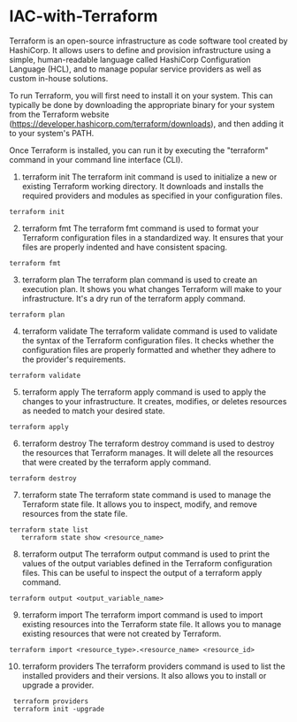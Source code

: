 # IAC-with-Terraform

Terraform is an open-source infrastructure as code software tool created by HashiCorp. It allows users to define and provision infrastructure using a simple, human-readable language called HashiCorp Configuration Language (HCL), and to manage popular service providers as well as custom in-house solutions.

To run Terraform, you will first need to install it on your system. This can typically be done by downloading the appropriate binary for your system from the Terraform website (https://developer.hashicorp.com/terraform/downloads), and then adding it to your system's PATH.

Once Terraform is installed, you can run it by executing the "terraform" command in your command line interface (CLI).

1. terraform init
The terraform init command is used to initialize a new or existing Terraform working directory. It downloads and installs the required providers and modules as specified in your configuration files.

  ```terraform init```

2. terraform fmt
The terraform fmt command is used to format your Terraform configuration files in a standardized way. It ensures that your files are properly indented and have consistent spacing.

  ```terraform fmt```

3. terraform plan
The terraform plan command is used to create an execution plan. It shows you what changes Terraform will make to your infrastructure. It's a dry run of the terraform apply command.

  ```terraform plan```

4. terraform validate
The terraform validate command is used to validate the syntax of the Terraform configuration files. It checks whether the configuration files are properly formatted and whether they adhere to the provider's requirements.

```terraform validate```

5. terraform apply
The terraform apply command is used to apply the changes to your infrastructure. It creates, modifies, or deletes resources as needed to match your desired state.

  ```terraform apply```

6. terraform destroy
The terraform destroy command is used to destroy the resources that Terraform manages. It will delete all the resources that were created by the terraform apply command.

  ```terraform destroy```

7. terraform state
The terraform state command is used to manage the Terraform state file. It allows you to inspect, modify, and remove resources from the state file.

  ```
  terraform state list
     terraform state show <resource_name>
  ```

8. terraform output
The terraform output command is used to print the values of the output variables defined in the Terraform configuration files. This can be useful to inspect the output of a terraform apply command.

  ```terraform output <output_variable_name>```

9. terraform import
The terraform import command is used to import existing resources into the Terraform state file. It allows you to manage existing resources that were not created by Terraform.

  ```terraform import <resource_type>.<resource_name> <resource_id>```

10. terraform providers
The terraform providers command is used to list the installed providers and their versions. It also allows you to install or upgrade a provider.

  ```
   terraform providers
   terraform init -upgrade
   
   ```


